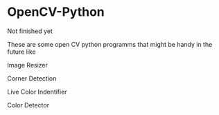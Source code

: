 # OpenCV-Python
Not finished yet


These are some open CV python programms that might be handy in the future like

Image Resizer

Corner Detection

Live Color Indentifier

Color Detector
